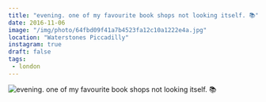 ```yaml
---
title: "evening. one of my favourite book shops not looking itself. 📚"
date: 2016-11-06
image: "/img/photo/64fbd09f41a7b4523fa12c10a1222e4a.jpg"
location: "Waterstones Piccadilly"
instagram: true
draft: false
tags:
 - london
---
```


![evening. one of my favourite book shops not looking itself. 📚](/img/photo/64fbd09f41a7b4523fa12c10a1222e4a.jpg)
